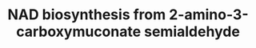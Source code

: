 ---
annotations:
- id: PW:0000219
  parent: classic metabolic pathway
  type: Pathway Ontology
  value: nicotinamide adenine dinucleotide biosynthetic pathway
- id: PW:0000002
  parent: classic metabolic pathway
  type: Pathway Ontology
  value: classic metabolic pathway
authors:
- M.Braymer
- MaintBot
- Egonw
- Ddigles
- Eweitz
- Khanspers
citedin: ''
communities: []
description: This is the later portion of the pathway used in eukaryotes for de novo
  biosynthesis of NAD, which starts with the amino acid L-tryptophan.  Description
  from [yeastgenome.org](https://pathway.yeastgenome.org/).
last-edited: 2025-06-22
ndex: null
organisms:
- Saccharomyces cerevisiae
redirect_from:
- /index.php/Pathway:WP84
- /instance/WP84
- /instance/WP84_r139518
revision: r139518
schema-jsonld:
- '@context': https://schema.org/
  '@id': https://wikipathways.github.io/pathways/WP84.html
  '@type': Dataset
  creator:
    '@type': Organization
    name: WikiPathways
  description: This is the later portion of the pathway used in eukaryotes for de
    novo biosynthesis of NAD, which starts with the amino acid L-tryptophan.  Description
    from [yeastgenome.org](https://pathway.yeastgenome.org/).
  keywords:
  - 2-amino-3-carboxymuconate-6-semialdehyde
  - AMP
  - ATP
  - BNA6
  - H+
  - H₂O
  - L-glutamate
  - L-glutamine
  - NAD+
  - NMA1
  - NMA2
  - QNS1
  - diphosphate
  - nicotinate adenine dinucleotide
  - quinolinate
  - β-nicotinate D-ribonucleotide
  license: CC0
  name: NAD biosynthesis from 2-amino-3-carboxymuconate semialdehyde
seo: CreativeWork
title: NAD biosynthesis from 2-amino-3-carboxymuconate semialdehyde
wpid: WP84
---